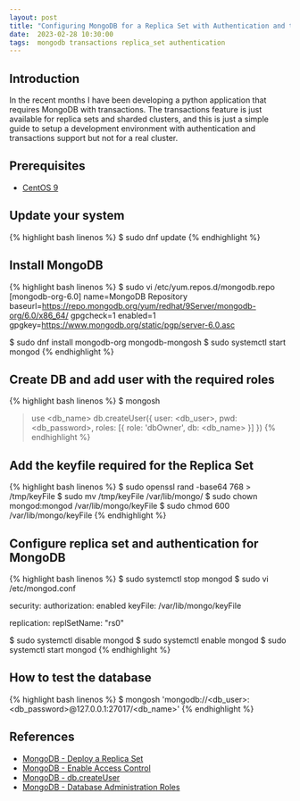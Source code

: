 ```yaml
---
layout: post
title: "Configuring MongoDB for a Replica Set with Authentication and transactions support"
date:  2023-02-28 10:30:00
tags:  mongodb transactions replica_set authentication 
---
```


## Introduction

In the recent months I have been developing a python application that requires MongoDB 
with transactions. The transactions feature is just available for replica sets and sharded clusters, 
and this is just a simple guide to setup a development environment with authentication and 
transactions support but not for a real cluster.

## Prerequisites

* [CentOS 9](https://centos.org/stream9/)

## Update your system
{% highlight bash linenos %}
$ sudo dnf update
{% endhighlight %}

## Install MongoDB
{% highlight bash linenos %}
$ sudo vi /etc/yum.repos.d/mongodb.repo
[mongodb-org-6.0] 
name=MongoDB Repository
baseurl=https://repo.mongodb.org/yum/redhat/9Server/mongodb-org/6.0/x86_64/
gpgcheck=1
enabled=1
gpgkey=https://www.mongodb.org/static/pgp/server-6.0.asc


$ sudo dnf install mongodb-org mongodb-mongosh
$ sudo systemctl start mongod
{% endhighlight %}

## Create DB and add user with the required roles
{% highlight bash linenos %}
$ mongosh
> use <db_name>
> db.createUser({ user: <db_user>, pwd: <db_password>, roles: [{ role: 'dbOwner', db: <db_name> }] })
{% endhighlight %}

## Add the keyfile required for the Replica Set
{% highlight bash linenos %}
$ sudo openssl rand -base64 768 >  /tmp/keyFile
$ sudo mv /tmp/keyFile /var/lib/mongo/
$ sudo chown mongod:mongod /var/lib/mongo/keyFile 
$ sudo chmod 600 /var/lib/mongo/keyFile
{% endhighlight %}

## Configure replica set and authentication for MongoDB
{% highlight bash linenos %}
$ sudo systemctl stop mongod
$ sudo vi /etc/mongod.conf

security:
  authorization: enabled
  keyFile: /var/lib/mongo/keyFile

replication:
  replSetName: "rs0"

$ sudo systemctl disable mongod
$ sudo systemctl enable mongod
$ sudo systemctl start mongod
{% endhighlight %}

## How to test the database
{% highlight bash linenos %}
$ mongosh 'mongodb://<db_user>:<db_password>@127.0.0.1:27017/<db_name>'
{% endhighlight %}

## References

* [MongoDB - Deploy a Replica Set](https://www.mongodb.com/docs/manual/tutorial/deploy-replica-set/)
* [MongoDB - Enable Access Control](https://www.mongodb.com/docs/manual/tutorial/enable-authentication/)
* [MongoDB - db.createUser](https://www.mongodb.com/docs/manual/reference/method/db.createUser/)
* [MongoDB - Database Administration Roles](https://www.mongodb.com/docs/manual/reference/built-in-roles/#database-administration-roles)